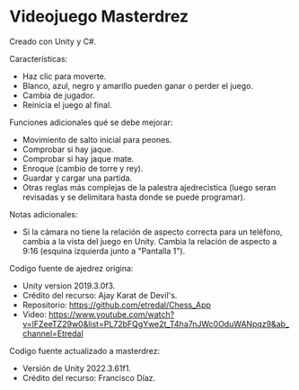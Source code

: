 # Videojuego Masterdrez

Creado con Unity y C#. 

Características:
- Haz clic para moverte.
- Blanco, azul, negro y amarillo pueden ganar o perder el juego.
- Cambia de jugador.
- Reinicia el juego al final.

Funciones adicionales qué se debe mejorar:
- Movimiento de salto inicial para peones.
- Comprobar si hay jaque.
- Comprobar si hay jaque mate.
- Enroque (cambio de torre y rey).
- Guardar y cargar una partida.
- Otras reglas más complejas de la palestra ajedrecistica (luego seran revisadas y se delimitara hasta donde se puede programar).

Notas adicionales: 
- Si la cámara no tiene la relación de aspecto correcta para un teléfono, cambia a la vista del juego en Unity. Cambia la relación de aspecto a 9:16 (esquina izquierda junto a "Pantalla 1").

Codigo fuente de ajedrez origina: 
- Unity version 2019.3.0f3.
- Crédito del recurso: Ajay Karat de Devil's.
- Repositorio: https://github.com/etredal/Chess_App
- Video: https://www.youtube.com/watch?v=lFZeeTZ29w0&list=PL72bFQgYwe2t_T4ha7nJWc0OduWANpqz9&ab_channel=Etredal

Codigo fuente actualizado a masterdrez: 
- Versión de Unity 2022.3.61f1.
- Crédito del recurso: Francisco Díaz.
